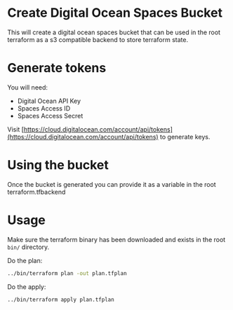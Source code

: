 # Create Digital Ocean Spaces Bucket

This will create a digital ocean spaces bucket that can be used in the root terraform
as a s3 compatible backend to store terraform state.

# Generate tokens

You will need:

 - Digital Ocean API Key
 - Spaces Access ID
 - Spaces Access Secret

Visit [https://cloud.digitalocean.com/account/api/tokens](https://cloud.digitalocean.com/account/api/tokens) to generate keys.

# Using the bucket

Once the bucket is generated you can provide it as a variable in the root terraform.tfbackend

# Usage

Make sure the terraform binary has been downloaded and exists in the root `bin/` directory.

Do the plan:

```bash
../bin/terraform plan -out plan.tfplan
```

Do the apply:

```bash
../bin/terraform apply plan.tfplan
```
